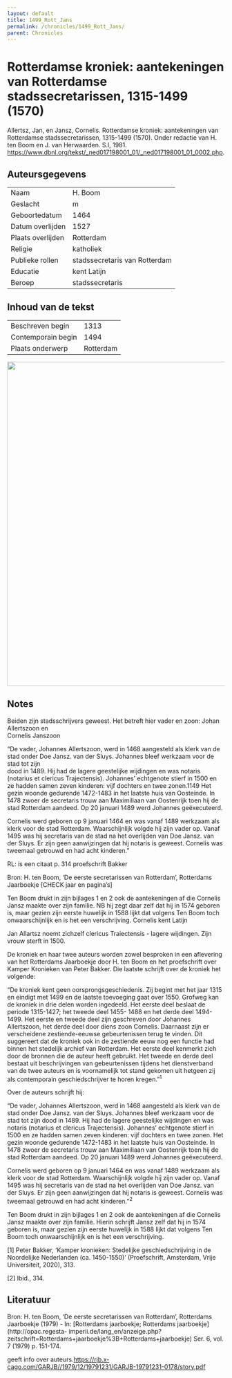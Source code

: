 ```yaml
---
layout: default
title: 1499_Rott_Jans
permalink: /chronicles/1499_Rott_Jans/
parent: Chronicles
--- 
```



# Rotterdamse kroniek: aantekeningen van Rotterdamse stadssecretarissen, 1315-1499 (1570) 

Allertsz, Jan, en Jansz, Cornelis. Rotterdamse kroniek: aantekeningen van Rotterdamse stadssecretarissen, 1315-1499 (1570). Onder redactie van H. ten Boom en J. van Herwaarden. S.l, 1981. <https://www.dbnl.org/tekst/_ned017198001_01/_ned017198001_01_0002.php>. 

## Auteursgegevens 

| | | 
| --------------- | --------------- | 
| Naam | H. Boom | 
| Geslacht | m | 
| Geboortedatum | 1464 | 
| Datum overlijden | 1527 | 
| Plaats overlijden | Rotterdam | 
| Religie | katholiek | 
| Publieke rollen | stadssecretaris van Rotterdam | 
| Educatie | kent Latijn | 
| Beroep | stadssecretaris | 

## Inhoud van de tekst 

| | | 
| --------------- | --------------- | 
| Beschreven begin | 1313 | 
| Contemporain begin | 1494 | 
| Plaats onderwerp | Rotterdam | 

[<img src="..\..\barplots_chronicles\1499_Rott_Jans.jpg" width="750"/>](..\..\barplots_chronicles\1499_Rott_Jans.jpg) 

## Notes 



Beiden zijn stadsschrijvers geweest. Het betreft hier vader en zoon: Johan
Allertszoon en  
Cornelis Janszoon

“De vader, Johannes Allertszoon, werd in 1468 aangesteld als klerk van de stad onder Doe Jansz. van der Sluys. Johannes bleef werkzaam voor de stad tot zijn  
dood in 1489. Hij had de lagere geestelijke wijdingen en was notaris (notarius et clericus Trajectensis). Johannes’ echtgenote stierf in 1500 en ze hadden samen zeven kinderen: vijf dochters en twee zonen.1149 Het gezin woonde gedurende 1472-1483 in het laatste huis van Oosteinde. In 1478 zwoer de secretaris trouw aan Maximiliaan van Oostenrijk toen hij de stad Rotterdam aandeed. Op 20 januari 1489 werd Johannes geëxecuteerd.

Cornelis werd geboren op 9 januari 1464 en was vanaf 1489 werkzaam als klerk
voor de stad Rotterdam. Waarschijnlijk volgde hij zijn vader op. Vanaf 1495 was hij secretaris van de stad na het overlijden van Doe Jansz. van der Sluys. Er zijn geen aanwijzingen dat hij notaris is geweest. Cornelis was tweemaal getrouwd en had acht kinderen.”

RL: is een citaat p. 314 proefschrift Bakker

Bron: H. ten Boom, ‘De eerste secretarissen van Rotterdam’, Rotterdams
Jaarboekje [CHECK jaar en pagina’s]  
  
Ten Boom drukt in zijn bijlages 1 en 2 ook de aantekeningen af die Cornelis
Jansz maakte over zijn familie. NB hij zegt daar zelf dat hij in 1574 geboren
is, maar gezien zijn eerste huwelijk in 1588 lijkt dat volgens Ten Boom toch
onwaarschijnlijk en is het een verschrijving. Cornelis kent Latijn

Jan Allartsz noemt zichzelf clericus Traiectensis - lagere wijdingen. Zijn
vrouw sterft in 1500.



De kroniek en haar twee auteurs worden zowel besproken in een aflevering van
het Rotterdams Jaarboekje door H. ten Boom en het proefschrift over Kamper
Kronieken van Peter Bakker. Die laatste schrijft over de kroniek het volgende:

“De kroniek kent geen oorsprongsgeschiedenis. Zij begint met het jaar 1315 en
eindigt met 1499 en de laatste toevoeging gaat over 1550. Grofweg kan de
kroniek in drie delen worden ingedeeld. Het eerste deel beslaat de periode
1315-1427; het tweede deel 1455- 1488 en het derde deel 1494-1499. Het eerste
en tweede deel zijn geschreven door Johannes Allertszoon, het derde deel door
diens zoon Cornelis. Daarnaast zijn er verscheidene zestiende-eeuwse
gebeurtenissen terug te vinden. Dit suggereert dat de kroniek ook in de
zestiende eeuw nog een functie had binnen het stedelijk archief van Rotterdam.
Het eerste deel kenmerkt zich door de bronnen die de auteur heeft gebruikt.
Het tweede en derde deel bestaat uit beschrijvingen van gebeurtenissen tijdens
het dienstverband van de twee auteurs en is voornamelijk tot stand gekomen uit
hetgeen zij als contemporain geschiedschrijver te horen kregen.”<sup>1</sup>

Over de auteurs schrijft hij:

“De vader, Johannes Allertszoon, werd in 1468 aangesteld als klerk van de stad
onder Doe Jansz. van der Sluys. Johannes bleef werkzaam voor de stad tot zijn
dood in 1489. Hij had de lagere geestelijke wijdingen en was notaris (notarius
et clericus Trajectensis). Johannes’ echtgenote stierf in 1500 en ze hadden
samen zeven kinderen: vijf dochters en twee zonen. Het gezin woonde gedurende
1472-1483 in het laatste huis van Oosteinde. In 1478 zwoer de secretaris trouw
aan Maximiliaan van Oostenrijk toen hij de stad Rotterdam aandeed. Op 20
januari 1489 werd Johannes geëxecuteerd.

Cornelis werd geboren op 9 januari 1464 en was vanaf 1489 werkzaam als klerk
voor de stad Rotterdam. Waarschijnlijk volgde hij zijn vader op. Vanaf 1495
was hij secretaris van de stad na het overlijden van Doe Jansz. van der Sluys.
Er zijn geen aanwijzingen dat hij notaris is geweest. Cornelis was tweemaal
getrouwd en had acht kinderen.”<sup>2</sup>

Ten Boom drukt in zijn bijlages 1 en 2 ook de aantekeningen af die Cornelis
Jansz maakte over zijn familie. Hierin schrijft Jansz zelf dat hij in 1574
geboren is, maar gezien zijn eerste huwelijk in 1588 lijkt dat volgens Ten
Boom toch onwaarschijnlijk en is het een verschrijving.

[1] Peter Bakker, ‘Kamper kronieken: Stedelijke geschiedschrijving in de
Noordelijke Nederlanden (ca. 1450-1550)’ (Proefschrift, Amsterdam, Vrije
Universiteit, 2020), 313.

[2] Ibid., 314.



## Literatuur 

Bron: H. ten Boom, ‘De eerste secretarissen van Rotterdam’, Rotterdams Jaarboekje (1979) \- In: [Rotterdams jaarboekje; Rotterdams jaarboekje](http://opac.regesta-
imperii.de/lang_en/anzeige.php?zeitschrift=Rotterdams+jaarboekje%3B+Rotterdams+jaarboekje)
Ser. 6, vol. 7 (1979) p. 151-174.

geeft info over
auteurs.<https://rjb.x-cago.com/GARJB//1979/12/19791231/GARJB-19791231-0178/story.pdf>